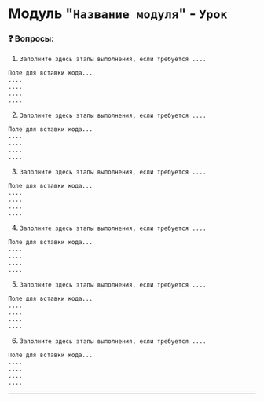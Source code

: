 # Модуль "`Название модуля`" - `Урок`

### ❓ Вопросы:

1. `Заполните здесь этапы выполнения, если требуется ....`

```
Поле для вставки кода...
....
....
....
....
```

2. `Заполните здесь этапы выполнения, если требуется ....`

```
Поле для вставки кода...
....
....
....
....
```

3. `Заполните здесь этапы выполнения, если требуется ....`

```
Поле для вставки кода...
....
....
....
....
```

4. `Заполните здесь этапы выполнения, если требуется ....`

```
Поле для вставки кода...
....
....
....
....
```

5. `Заполните здесь этапы выполнения, если требуется ....`

```
Поле для вставки кода...
....
....
....
....
```

6. `Заполните здесь этапы выполнения, если требуется ....`

```
Поле для вставки кода...
....
....
....
....
```

---